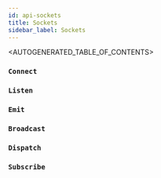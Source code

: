 ```yaml
---
id: api-sockets
title: Sockets
sidebar_label: Sockets
---
```

<AUTOGENERATED_TABLE_OF_CONTENTS>

### `Connect`

### `Listen`

### `Emit`

### `Broadcast`

### `Dispatch`

### `Subscribe`
